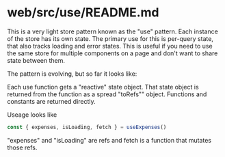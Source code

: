 # web/src/use/README.md

This is a very light store pattern known as the "use" pattern. Each instance of the store has its own state. The primary use for this is per-query state, that also tracks loading and error states.
This is useful if you need to use the same store for multiple components on a page and don't want to share state between them.

The pattern is evolving, but so far it looks like:

Each use function gets a "reactive" state object.
That state object is returned from the function as a spread "toRefs"" object.
Functions and constants are returned directly.

Useage looks like

```js
const { expenses, isLoading, fetch } = useExpenses()
```

"expenses" and "isLoading" are refs and fetch is a function that mutates those refs.
